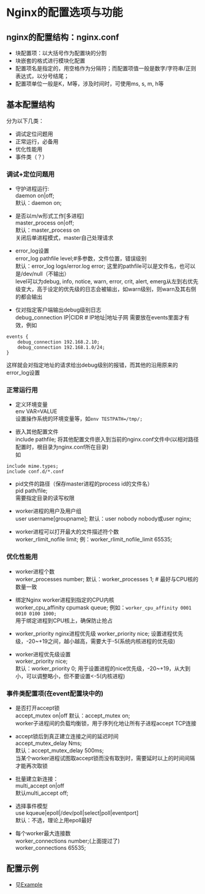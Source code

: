 # Nginx的配置选项与功能

## nginx的配置结构：nginx.conf
- 块配置项：以大括号作为配置块的分割
- 块嵌套的格式进行模块化配置
- 配置项名是指定的，用空格作为分隔符；而配置项值一般是数字/字符串/正则表达式，以分号结尾；
- 配置项单位一般是K，M等，涉及时间时，可使用ms, s, m, h等
    
##  基本配置结构
分为以下几类：
- 调试定位问题用
- 正常运行，必备用
- 优化性能用
- 事件类（？）
    
### 调试+定位问题用
- 守护进程运行:  
daemon on|off;  
默认：daemon on;  

- 是否以m/w形式工作[多进程]  
master_process on|off;  
默认：master_process on  
关闭后单进程模式，master自己处理请求

- error_log设置  
error_log pathfile level;#多参数，文件位置，错误级别  
默认：error_log logs/error.log error; 
这里的pathfile可以是文件名，也可以是/dev/null（不输出）  
level可以为debug, info, notice, warn, error, crit, alert, emerg从左到右优先级变大，高于设定的优先级的日志会被输出，如warn级别，则warn及其右侧的都会输出

- 仅对指定客户端输出debug级别日志  
debug_connection IP|CIDR # IP地址|地址子网
需要放在events里面才有效，例如
```
events {
    debug_connection 192.168.2.10;
    debug_connection 192.168.1.0/24;
}
``` 
这样就会对指定地址的请求给出debug级别的报错，而其他的沿用原来的error_log设置

### 正常运行用

- 定义环境变量  
env VAR=VALUE  
设置操作系统的环境变量等，如`env TESTPATH=/tmp/;`

- 嵌入其他配置文件  
include pathfile;
将其他配置文件嵌入到当前的nginx.conf文件中(以相对路径配置时，根目录为nginx.conf所在目录)  
如
```
include mime.types;
include conf.d/*.conf
```
- pid文件的路径（保存master进程的process id的文件名）  
pid path/file;  
需要指定目录的读写权限  

- worker进程的用户及用户组  
user username[groupname];
默认：user nobody nobody或user nginx;  

- worker进程可以打开最大的文件描述符个数  
worker_rlimit_nofile limit;
例：worker_rlimit_nofile_limit 65535;

### 优化性能用
- worker进程个数  
worker_processes number;
默认：worker_processes 1; # 最好与CPU核的数量一致  

- 绑定Nginx worker进程到指定的CPU内核  
worker_cpu_affinity cpumask queue;
例如：`worker_cpu_affinity 0001 0010 0100 1000;`  
用于绑定进程到CPU核上，确保防止抢占

- worker_priority nginx进程优先级
worker_priority nice;
设置进程优先级，-20~+19之间，越小越高，需要大于-5(系统内核进程的优先级)

- worker进程优先级设置  
worker_priority nice;  
默认：worker_priority 0;
用于设置进程的nice优先级，-20~+19，从大到小，可以调整略小，但不要设置<-5(内核进程)

### 事件类配置项(在event配置块中的)
- 是否打开accept锁  
accept_mutex on|off
默认：accept_mutex on;  
worker子进程间的负载均衡锁，用于序列化地让所有子进程accept TCP连接  

- accept锁后到真正建立连接之间的延迟时间  
accept_mutex_delay Nms;  
默认：accept_mutex_delay 500ms;  
当某个worker进程试图取accept锁而没有取到时，需要延时以上的时间间隔才能再次取锁

- 批量建立新连接：  
multi_accept on|off  
默认multi_accept off;  

- 选择事件模型  
use kqueue|epoll|/dev/poll|select|poll|eventport]  
默认：不选，理论上用epoll最好  

- 每个worker最大连接数  
worker_connections number;(上面提过了)  
worker_connections 65535;


## 配置示例
- 见[Example](/nginx/Configuration/Example.md)